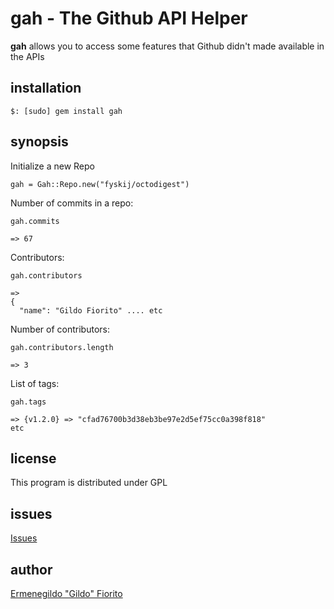 gah - The **G**ithub **A**PI **H**elper
=======

**gah** allows you to access some features that Github didn't made available in the APIs

installation
------------

    $: [sudo] gem install gah

synopsis
--------

Initialize a new Repo

    gah = Gah::Repo.new("fyskij/octodigest")


Number of commits in a repo:

    gah.commits

    => 67

Contributors:

    gah.contributors

    => 
    {
      "name": "Gildo Fiorito" .... etc


Number of contributors:

    gah.contributors.length

    => 3

List of tags:

    gah.tags

    => {v1.2.0} => "cfad76700b3d38eb3be97e2d5ef75cc0a398f818" 
    etc

license
-------

This program is distributed under GPL

issues
------

[Issues](http://github.com/fyskij/gah/issues)

author
------
[Ermenegildo "Gildo" Fiorito](http://isagit.com)